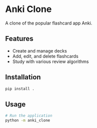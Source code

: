 # Anki Clone

A clone of the popular flashcard app Anki.

## Features

- Create and manage decks
- Add, edit, and delete flashcards
- Study with various review algorithms

## Installation

```bash
pip install .
```

## Usage

```bash
# Run the application
python -m anki_clone
```